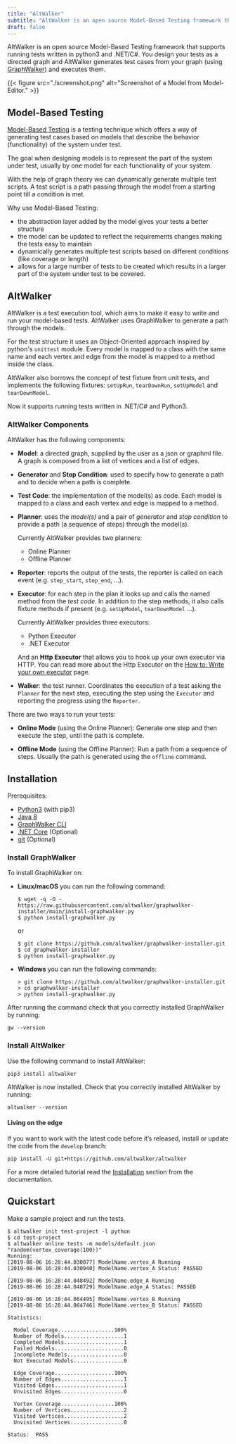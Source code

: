 ```yaml
---
title: "AltWalker"
subtitle: "AltWalker is an open source Model-Based Testing framework that supports running tests written in Python3 and .NET/C#."
draft: false
---
```


AltWalker is an open source Model-Based Testing framework that supports running
tests written in python3 and .NET/C#. You design your tests as a directed graph
and AltWalker generates test cases from your graph (using [GraphWalker](http://graphwalker.github.io/)) and executes them.

<!--more-->

{{< figure src="./screenshot.png" alt="Screenshot of a Model from Model-Editor." >}}

## Model-Based Testing

[Model-Based Testing](https://en.wikipedia.org/wiki/Model-based_testing) is a testing
technique which offers a way of generating test cases based on models that describe the behavior
(functionality) of the system under test.

The goal when designing models is to represent the part of the system under test, usually
by one model for each functionality of your system.

With the help of graph theory we can dynamically generate multiple test scripts. A test script is a path passing through the model from a starting point till
a condition is met.

Why use Model-Based Testing:

* the abstraction layer added by the model gives your tests a better structure
* the model can be updated to reflect the requirements changes making the tests easy to maintain
* dynamically generates multiple test scripts based on different conditions (like coverage or length)
* allows for a large number of tests to be created which results in a larger part of the system under test to be covered.

## AltWalker

AltWalker is a test execution tool, which  aims to make it easy to write and run your model-based tests. AltWalker uses GraphWalker to generate a path through the models.

For the test structure it uses an Object-Oriented approach inspired by python's `unittest` module. Every model is mapped to a class with the same name and each vertex and edge from the model is mapped to a method inside the class.

AltWalker also borrows the concept of test fixture from unit tests, and implements the following fixtures:
`setUpRun`, `tearDownRun`, `setUpModel` and `tearDownModel`.

Now it supports running tests written in .NET/C# and Python3.

### AltWalker Components

AltWalker has the following components:

* __Model__: a directed graph, supplied by the user as a json or graphml file.
  A graph is composed from a list of vertices and a list of edges.

* __Generator__ and __Stop Condition__: used to specify how to generate a
  path and to decide when a path is complete.

* __Test Code__: the implementation of the model(s) as code. Each model is mapped to a
  class and each vertex and edge is mapped to a method.

* __Planner__: uses the _model(s)_ and a pair of _generator_ and _stop condition_
  to provide a path (a sequence of steps) through the model(s).

  Currently AltWalker provides two planners:

  * Online Planner
  * Offline Planner

* __Reporter__: reports the output of the tests, the reporter is called on
  each event (e.g. `step_start`, `step_end`, ...).

* __Executor__: for each step in the plan it looks up and calls the named method
  from the _test code_. In addition to the step methods, it also calls
  fixture methods if present (e.g. `setUpModel`, `tearDownModel` ...).

  Currently AltWalker provides three executors:

  * Python Executor
  * .NET Executor

  And an __Http Executor__ that allows you to hook up your own executor via HTTP. You can read
  more about the Http Executor on the [How to: Write your own executor](https://altwalker.github.io/altwalker/how-tos/custom-executor.html)
  page.

* __Walker__: the test runner. Coordinates the execution of a test asking the `Planner`
  for the next step, executing the step using the `Executor` and reporting the progress
  using the `Reporter`.


There are two ways to run your tests:

* __Online Mode__ (using the Online Planner): Generate one step and then execute
  the step, until the path is complete.

* __Offline Mode__ (using the Offline Planner): Run a path from a sequence of steps.
  Usually the path is generated using the `offline` command.

## Installation

Prerequisites:

* [Python3](https://www.python.org/) (with pip3)
* [Java 8](https://openjdk.java.net/)
* [GraphWalker CLI](http://graphwalker.github.io/)
* [.NET Core](Optional) (Optional)
* [git](https://git-scm.com/) (Optional)


### Install GraphWalker

To install GraphWalker on:

* __Linux/macOS__ you can run the following command:

  ```console
  $ wget -q -O - https://raw.githubusercontent.com/altwalker/graphwalker-installer/main/install-graphwalker.py
  $ python install-graphwalker.py
  ```

  or

  ```console
  $ git clone https://github.com/altwalker/graphwalker-installer.git
  $ cd graphwalker-installer
  $ python install-graphwalker.py
  ```

* __Windows__ you can run the following commands:

  ```console
  > git clone https://github.com/altwalker/graphwalker-installer.git
  > cd graphwalker-installer
  > python install-graphwalker.py
  ```

After running the command check that you correctly installed GraphWalker by running:

```console
gw --version
```

### Install AltWalker

Use the following command to install AltWalker:

```console
pip3 install altwalker
```

AltWalker is now installed. Check that you correctly installed AltWalker by running:

```console
altwalker --version
```

#### Living on the edge

If you want to work with the latest code before it’s released, install or update the code from the `develop` branch:

```console
pip install -U git+https://github.com/altwalker/altwalker
```

For a more detailed tutorial read the [Installation](https://altwalker.github.io/altwalker/installation.html) section from the documentation.

## Quickstart

Make a sample project and run the tests.

```console
$ altwalker init test-project -l python
$ cd test-project
$ altwalker online tests -m models/default.json "random(vertex_coverage(100))"
Running:
[2019-08-06 16:28:44.030077] ModelName.vertex_A Running
[2019-08-06 16:28:44.030940] ModelName.vertex_A Status: PASSED

[2019-08-06 16:28:44.048492] ModelName.edge_A Running
[2019-08-06 16:28:44.048729] ModelName.edge_A Status: PASSED

[2019-08-06 16:28:44.064495] ModelName.vertex_B Running
[2019-08-06 16:28:44.064746] ModelName.vertex_B Status: PASSED

Statistics:

  Model Coverage..................100%
  Number of Models...................1
  Completed Models...................1
  Failed Models......................0
  Incomplete Models..................0
  Not Executed Models................0

  Edge Coverage...................100%
  Number of Edges....................1
  Visited Edges......................1
  Unvisited Edges....................0

  Vertex Coverage.................100%
  Number of Vertices.................2
  Visited Vertices...................2
  Unvisited Vertices.................0

Status:  PASS
```
